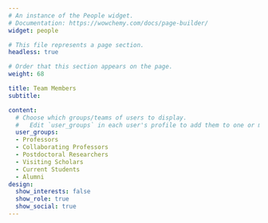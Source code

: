 ```yaml
---
# An instance of the People widget.
# Documentation: https://wowchemy.com/docs/page-builder/
widget: people

# This file represents a page section.
headless: true

# Order that this section appears on the page.
weight: 68

title: Team Members
subtitle:

content:
  # Choose which groups/teams of users to display.
  #   Edit `user_groups` in each user's profile to add them to one or more of these groups.
  user_groups:
  - Professors
  - Collaborating Professors
  - Postdoctoral Researchers
  - Visiting Scholars
  - Current Students
  - Alumni
design:
  show_interests: false
  show_role: true
  show_social: true
---
```

